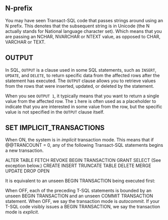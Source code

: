 ## N-prefix

You may have seen Transact-SQL code that passes strings around using an N prefix. This denotes that the subsequent string is in Unicode (the N actually stands for National language character set). Which means that you are passing an NCHAR, NVARCHAR or NTEXT value, as opposed to CHAR, VARCHAR or TEXT.
## OUTPUT
In SQL, `OUTPUT` is a clause used in some SQL statements, such as `INSERT`, `UPDATE`, and `DELETE`, to return specific data from the affected rows after the statement has executed. The `OUTPUT` clause allows you to retrieve values from the rows that were inserted, updated, or deleted by the statement.

When you see `OUTPUT 1`, it typically means that you want to return a single value from the affected row. The `1` here is often used as a placeholder to indicate that you are interested in some value from the row, but the specific value is not specified in the `OUTPUT` clause itself.

## SET IMPLICIT_TRANSACTIONS
When ON, the system is in _implicit_ transaction mode. This means that if @@TRANCOUNT = 0, any of the following Transact-SQL statements begins a new transaction. 

ALTER TABLE 
FETCH
REVOKE
BEGIN TRANSACTION
GRANT
SELECT (See exception below.)
CREATE
INSERT
TRUNCATE TABLE
DELETE
MERGE
UPDATE
DROP
OPEN

It is equivalent to an unseen BEGIN TRANSACTION being executed first:

When OFF, each of the preceding T-SQL statements is bounded by an unseen BEGIN TRANSACTION and an unseen COMMIT TRANSACTION statement. When OFF, we say the transaction mode is _autocommit_. If your T-SQL code visibly issues a BEGIN TRANSACTION, we say the transaction mode is _explicit_.